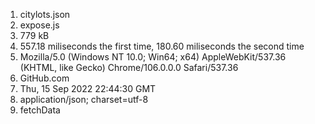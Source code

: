 1) citylots.json
2) expose.js
3) 779 kB
4) 557.18 miliseconds the first time, 180.60 miliseconds the second time
5) Mozilla/5.0 (Windows NT 10.0; Win64; x64) AppleWebKit/537.36 (KHTML, like Gecko) Chrome/106.0.0.0 Safari/537.36
6) GitHub.com
7) Thu, 15 Sep 2022 22:44:30 GMT
8) application/json; charset=utf-8
9) fetchData